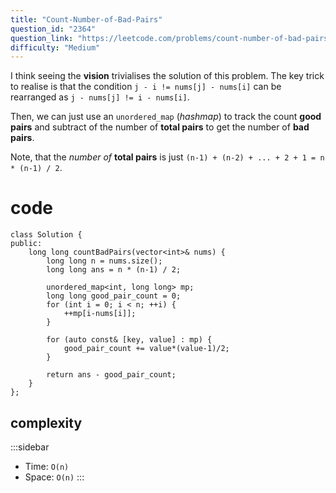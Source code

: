 ```yaml
---
title: "Count-Number-of-Bad-Pairs"
question_id: "2364"
question_link: "https://leetcode.com/problems/count-number-of-bad-pairs/"
difficulty: "Medium"
---
```


I think seeing the **vision** trivialises the solution of this problem.
The key trick to realise is that the condition `j - i != nums[j] - nums[i]` can be rearranged as `j - nums[j] != i - nums[i]`.

Then, we can just use an `unordered_map` (*hashmap*) to track the count **good pairs** and subtract of the number of **total pairs**
to get the number of **bad pairs**.

Note, that the *number of* **total pairs** is just `(n-1) + (n-2) + ... + 2 + 1 = n * (n-1) / 2`.

# cod<span>e</span>

```{.cpp}
class Solution {
public:
    long long countBadPairs(vector<int>& nums) {
        long long n = nums.size();
        long long ans = n * (n-1) / 2;

        unordered_map<int, long long> mp;
        long long good_pair_count = 0;
        for (int i = 0; i < n; ++i) {
            ++mp[i-nums[i]];
        }

        for (auto const& [key, value] : mp) {
            good_pair_count += value*(value-1)/2;
        }

        return ans - good_pair_count;
    }
};
```

## complexit<span>y</span>

:::sidebar
- Time: `O(n)`
- Space: `O(n)`
:::
